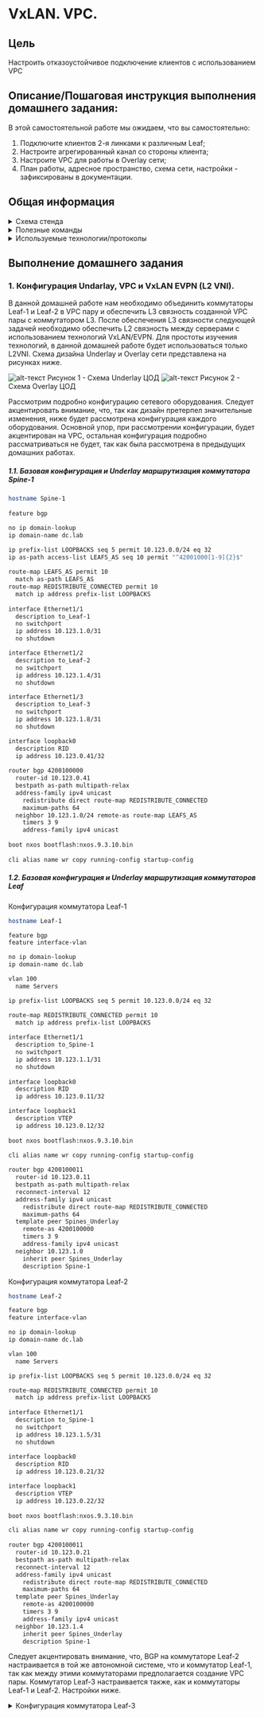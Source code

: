 # VxLAN. VPC.

## Цель
Настроить отказоустойчивое подключение клиентов с использованием VPC

## Описание/Пошаговая инструкция выполнения домашнего задания:
В этой самостоятельной работе мы ожидаем, что вы самостоятельно:

1. Подключите клиентов 2-я линками к различным Leaf;
2. Настроите агрегированный канал со стороны клиента;
3. Настроите VPC для работы в Overlay сети;
4. План работы, адресное пространство, схема сети, настройки - зафиксированы в документации.

## Общая информация

<details>

<summary> Схема стенда </summary>
  
![alt-текст](https://github.com/ilya0693/Design-DC-Networks/blob/main/Homework6/%D0%A1%D1%85%D0%B5%D0%BC%D0%B0%20%D1%81%D1%82%D0%B5%D0%BD%D0%B4%D0%B0%20EVE-NG.png "Схема стенда EVE-NG")

</details>

<details> 

<summary>Полезные команды </summary>

```
show nve peers
show nve vni
show vxlan interface
show bgp l2vpn evpn summary
show bgp l2vpn evpn
show l2route evpn mac all
show vpc brief
```

</details>

<details> 

<summary> Используемые технологии/протоколы </summary>

**_EVPN (Ethernet over VPN)_** - технология, обеспечивающая передачу L2 трафика через WAN каналы связи (не имеющие прямой связности L2). Данная технология реализуется с использованием взаимодействия следующих протоколов:
–	BGP - информация о месторасположении узла-оконечного устройства с точки зрения EVPN;
–	VXLAN - передача L2 сегментов в инкапсулированном виде через IP/UDP;

**_BGP_** — Протокол динамической маршрутизации. Протокол BGP имеет уникальную (относительно иных протоколов маршрутизации) возможность передавать расширенную информацию в данных Multiprotocol BGP (MP-BGP). В сети ЦОДа данная возможность используется для обеспечения работы технологии EVPN: через протокол BGP между коммутаторами происходит обмен следующими данными по местонахождению узлов-клиентов EVPN:
  *	IP адреса устройств в EVPN;
  *	MAC адреса устройств в EVPN;
  *	За каким устройством (с точки зрения топологии BGP) находятся узлы-клиенты сети EVPN, на какое устройство следует отправлять инкапсулированные VXLAN пакеты для целевого узла.

**_VxLAN_** — технология инкапсуляции L2 фреймов в IP пакеты (UDP протокол). Технология стандартизирована в RFC7348. VXLAN не обеспечивает шифрования данных. Каждый VXLAN идентифицируется уникальным VNID (Virtual Network ID). VXLAN предоставляет следующие возможности:
  *	24 бит VNID (более 16 млн уникальных ID);
  *	Передача L2 трафика через L3 сети (MAC in UDP);
  *	Совместно с EVPN, BGP обеспечивается целевая доставка L2 фреймов получателю: минимизируется количество широковещательных фреймов через WAN каналы связи;
  *	Если L3 Underlay сеть обеспечивает балансировку между несколькими WAN каналами связи, то VXLAN (аналогично любому другому UDP трафику) может использовать возможности балансировки трафика для обеспечения равномерной нагрузки каналов связи;
  *	Использует один порт UDP/4789 для входящих пакетов (для более равномерной балансировки инкапсулированного трафика транспортная сеть [Underlay] должна обеспечивать балансировку по UDP порту источника, назначения).
  
**_vPC (Virtual Port-Channel)_** - Cisco проприетарная технология виртуализиции, которая позволяет объединить два коммутатора Nexus в единое логическое L2 устройство с точки зрения нижестоящих коммутаторов или устройств (серверов). Технология относится к семейству протоколов под названием MCEC - Multichassis EtherChannel (MLAG), в чем-то даже похожа на технологии объединения коммутаторов Catalyst - VSS и StackWise. Основное отличие от VSS состоит в том, что в vPC каждый коммутатор имеет независимый Control Plane и Management Plane, это дает гарантию того, что при отказе какого-либо компонента в ПО (OSPF процесс, например), сеть продолжит функционировать, в отличие от VSS, где сбой OSPF на Active коммутаторе не вызовет переключения Control Plane на Standby.

</details>

## Выполнение домашнего задания

### 1. Конфигурация Undarlay, VPC и VxLAN EVPN (L2 VNI).

В данной домашней работе нам необходимо объединить коммутаторы Leaf-1 и Leaf-2 в VPC пару и обеспечить L3 связность созданной VPC пары с коммутатором L3. После обеспечения L3 связности следующей задачей необходимо обеспечить L2 связность между серверами с использованием технологий VxLAN/EVPN. Для простоты изучения технологий, в данной домашней работе будет использоваться только L2VNI. Схема дизайна Underlay и Overlay сети представлена на рисунках ниже. 

![alt-текст](https://github.com/ilya0693/Design-DC-Networks/blob/main/Homework7/%D0%A1%D1%85%D0%B5%D0%BC%D0%B0%20%D1%81%D0%B5%D1%82%D0%B8%20%D0%A6%D0%9E%D0%94%20(%D0%94%D0%971)%20v1.0-VPC.drawio.png "Схема Underlay ЦОД")
Рисунок 1 - Схема Underlay ЦОД
![alt-текст](https://github.com/ilya0693/Design-DC-Networks/blob/main/Homework7/%D0%A1%D1%85%D0%B5%D0%BC%D0%B0%20%D1%81%D0%B5%D1%82%D0%B8%20%D0%A6%D0%9E%D0%94%20(%D0%94%D0%971)%20v1.0-VPC%20Overlay.drawio.png "Схема Overlay ЦОД")
Рисунок 2 - Схема Overlay ЦОД

Рассмотрим подробно конфигурацию сетевого оборудования. Следует акцентировать внимание, что, так как дизайн претерпел значительные изменения, ниже будет рассмотрена конфигурация каждого оборудования. Основной упор, при рассмотрении конфигурации, будет акцентирован на VPC, остальная конфигурация подробно рассматриваться не будет, так как была рассмотрена в предыдущих домашних работах.

##### 1.1. Базовая конфигурация и Underlay маршрутизация коммутатора Spine-1
```sh
hostname Spine-1
  
feature bgp

no ip domain-lookup
ip domain-name dc.lab

ip prefix-list LOOPBACKS seq 5 permit 10.123.0.0/24 eq 32
ip as-path access-list LEAFS_AS seq 10 permit "^42001000[1-9]{2}$"
  
route-map LEAFS_AS permit 10
  match as-path LEAFS_AS
route-map REDISTRIBUTE_CONNECTED permit 10
  match ip address prefix-list LOOPBACKS
  
interface Ethernet1/1
  description to_Leaf-1
  no switchport
  ip address 10.123.1.0/31
  no shutdown

interface Ethernet1/2
  description to_Leaf-2
  no switchport
  ip address 10.123.1.4/31
  no shutdown

interface Ethernet1/3
  description to_Leaf-3
  no switchport
  ip address 10.123.1.8/31
  no shutdown

interface loopback0
  description RID
  ip address 10.123.0.41/32
  
router bgp 4200100000
  router-id 10.123.0.41
  bestpath as-path multipath-relax
  address-family ipv4 unicast
    redistribute direct route-map REDISTRIBUTE_CONNECTED
    maximum-paths 64
  neighbor 10.123.1.0/24 remote-as route-map LEAFS_AS
    timers 3 9
    address-family ipv4 unicast
        
boot nxos bootflash:nxos.9.3.10.bin
  
cli alias name wr copy running-config startup-config
```

##### 1.2. Базовая конфигурация и Underlay маршрутизация коммутаторов Leaf
Конфигурация коммутатора Leaf-1
```sh
hostname Leaf-1

feature bgp
feature interface-vlan

no ip domain-lookup
ip domain-name dc.lab

vlan 100
  name Servers

ip prefix-list LOOPBACKS seq 5 permit 10.123.0.0/24 eq 32

route-map REDISTRIBUTE_CONNECTED permit 10
  match ip address prefix-list LOOPBACKS
  
interface Ethernet1/1
  description to_Spine-1
  no switchport
  ip address 10.123.1.1/31
  no shutdown
  
interface loopback0
  description RID
  ip address 10.123.0.11/32

interface loopback1
  description VTEP
  ip address 10.123.0.12/32
  
boot nxos bootflash:nxos.9.3.10.bin

cli alias name wr copy running-config startup-config
  
router bgp 4200100011
  router-id 10.123.0.11
  bestpath as-path multipath-relax
  reconnect-interval 12
  address-family ipv4 unicast
    redistribute direct route-map REDISTRIBUTE_CONNECTED
    maximum-paths 64
  template peer Spines_Underlay
    remote-as 4200100000
    timers 3 9
    address-family ipv4 unicast
  neighbor 10.123.1.0
    inherit peer Spines_Underlay
    description Spine-1
```

Конфигурация коммутатора Leaf-2
```sh
hostname Leaf-2

feature bgp
feature interface-vlan

no ip domain-lookup
ip domain-name dc.lab

vlan 100
  name Servers

ip prefix-list LOOPBACKS seq 5 permit 10.123.0.0/24 eq 32

route-map REDISTRIBUTE_CONNECTED permit 10
  match ip address prefix-list LOOPBACKS
  
interface Ethernet1/1
  description to_Spine-1
  no switchport
  ip address 10.123.1.5/31
  no shutdown
  
interface loopback0
  description RID
  ip address 10.123.0.21/32

interface loopback1
  description VTEP
  ip address 10.123.0.22/32
  
boot nxos bootflash:nxos.9.3.10.bin

cli alias name wr copy running-config startup-config
  
router bgp 4200100011
  router-id 10.123.0.21
  bestpath as-path multipath-relax
  reconnect-interval 12
  address-family ipv4 unicast
    redistribute direct route-map REDISTRIBUTE_CONNECTED
    maximum-paths 64
  template peer Spines_Underlay
    remote-as 4200100000
    timers 3 9
    address-family ipv4 unicast
  neighbor 10.123.1.4
    inherit peer Spines_Underlay
    description Spine-1
```
Следует акцентировать внимание, что, BGP на коммутаторе Leaf-2 настраивается в той же автономной системе, что и коммутатор Leaf-1, так как между этими коммутаторами предполагается создание VPC пары. 
Коммутатор Leaf-3 настраивается также, как и коммутаторы Leaf-1 и Leaf-2. Настройки ниже.
<details>
<summary> Конфигурация коммутатора Leaf-3 </summary>

```sh
hostname Leaf-3

feature bgp
feature interface-vlan

no ip domain-lookup
ip domain-name dc.lab

vlan 100
  name Servers
  
ip prefix-list LOOPBACKS seq 5 permit 10.123.0.0/24 eq 32

route-map REDISTRIBUTE_CONNECTED permit 10
  match ip address prefix-list LOOPBACKS
  
interface Ethernet1/1
  description to_Spine-1
  no switchport
  ip address 10.123.1.9/31
  no shutdown

interface loopback0
  description RID
  ip address 10.123.0.31/32

interface loopback1
  description VTEP
  ip address 10.123.0.32/32
  
boot nxos bootflash:nxos.9.3.10.bin

cli alias name wr copy running-config startup-config
  
router bgp 4200100033
  router-id 10.123.0.31
  bestpath as-path multipath-relax
  reconnect-interval 12
  address-family ipv4 unicast
    redistribute direct route-map REDISTRIBUTE_CONNECTED
    maximum-paths 64
  template peer Spines_Underlay
    remote-as 4200100000
    timers 3 9
    address-family ipv4 unicast
  neighbor 10.123.1.8
    inherit peer Spines_Underlay
    description Spine-1
```
</details>
